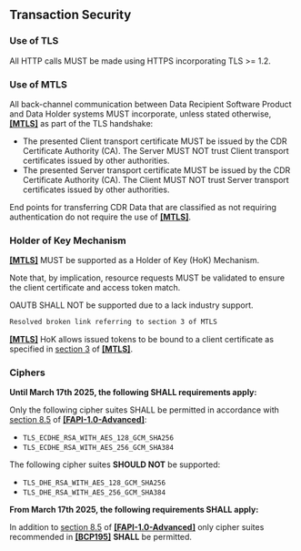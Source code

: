 ## Transaction Security

### Use of TLS
All HTTP calls MUST be made using HTTPS incorporating TLS >= 1.2.

<a id="mutual-tls"></a>
### Use of MTLS

All back-channel communication between Data Recipient Software Product and Data Holder systems MUST incorporate, unless stated otherwise, **[[MTLS]](#nref-MTLS)** as part of the TLS handshake:

- The presented Client transport certificate MUST be issued by the CDR Certificate Authority (CA).  The Server MUST NOT trust Client transport certificates issued by other authorities.
- The presented Server transport certificate MUST be issued by the CDR Certificate Authority (CA).  The Client MUST NOT trust Server transport certificates issued by other authorities.

End points for transferring CDR Data that are classified as not requiring authentication do not require the use of **[[MTLS]](#nref-MTLS)**.


### Holder of Key Mechanism

**[[MTLS]](#nref-MTLS)** MUST be supported as a Holder of Key (HoK) Mechanism.

Note that, by implication, resource requests MUST be validated to ensure the client certificate and access token match.

OAUTB SHALL NOT be supported due to a lack industry support.

```diff
Resolved broken link referring to section 3 of MTLS
```

**[[MTLS]](#nref-MTLS)** HoK allows issued tokens to be bound to a client certificate as specified in [section 3](https://www.rfc-editor.org/rfc/rfc8705.html#name-mutual-tls-client-certifica) of **[[MTLS]](#nref-MTLS)**.


### Ciphers

**Until March 17th 2025, the following SHALL requirements apply:**

Only the following cipher suites SHALL be permitted in accordance with [section 8.5](https://openid.net/specs/openid-financial-api-part-2-1_0.html#tls-considerations) of **[[FAPI-1.0-Advanced]](#nref-FAPI-1-0-Advanced)**:

-   `TLS_ECDHE_RSA_WITH_AES_128_GCM_SHA256`
-   `TLS_ECDHE_RSA_WITH_AES_256_GCM_SHA384`

The following cipher suites **SHOULD NOT** be supported:

-   `TLS_DHE_RSA_WITH_AES_128_GCM_SHA256`
-   `TLS_DHE_RSA_WITH_AES_256_GCM_SHA384`

**From March 17th 2025, the following requirements SHALL apply:**

In addition to [section 8.5](https://openid.net/specs/openid-financial-api-part-2-1_0.html#tls-considerations) of **[[FAPI-1.0-Advanced]](#nref-FAPI-1-0-Advanced)** only cipher suites recommended in **[[BCP195]](#nref-BCP195)** **SHALL** be permitted.

